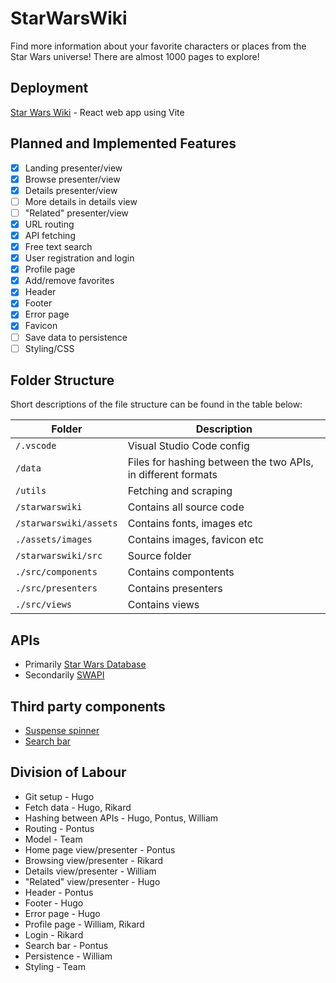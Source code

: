 # StarWarsWiki
Find more information about your favorite characters or places from the Star Wars universe! There are almost 1000 pages to explore!

## Deployment
[Star Wars Wiki](https://starwarsloreatlas.web.app/) - React web app using Vite

## Planned and Implemented Features
- [X] Landing presenter/view
- [X] Browse presenter/view
- [X] Details presenter/view
- [ ] More details in details view
- [ ] "Related" presenter/view
- [X] URL routing
- [X] API fetching 
- [X] Free text search
- [X] User registration and login
- [X] Profile page
- [X] Add/remove favorites
- [X] Header
- [X] Footer
- [X] Error page
- [X] Favicon
- [ ] Save data to persistence
- [ ] Styling/CSS

## Folder Structure
Short descriptions of the file structure can be found in the table below:

|Folder|Description|
|-|-|
| `/.vscode`|Visual Studio Code config|
| `/data`|Files for hashing between the two APIs, in different formats|
| `/utils`|Fetching and scraping|
| `/starwarswiki`|Contains all source code|
| `/starwarswiki/assets`|Contains fonts, images etc|
| `./assets/images`|Contains images, favicon etc|
| `/starwarswiki/src`|Source folder|
| `./src/components`|Contains compontents|
| `./src/presenters`|Contains presenters|
| `./src/views`|Contains views|

## APIs
- Primarily [Star Wars Database](https://starwars-databank.vercel.app/)
- Secondarily [SWAPI](https://swapi.dev/)

## Third party components
- [Suspense spinner](https://mhnpd.github.io/react-loader-spinner/docs/components/vortex)
- [Search bar](https://www.npmjs.com/package/react-search-autocomplete)

## Division of Labour
- Git setup - Hugo
- Fetch data - Hugo, Rikard
- Hashing between APIs - Hugo, Pontus, William
- Routing - Pontus
- Model - Team
- Home page view/presenter - Pontus
- Browsing view/presenter - Rikard
- Details view/presenter - William
- "Related" view/presenter - Hugo
- Header - Pontus
- Footer - Hugo
- Error page - Hugo
- Profile page - William, Rikard
- Login - Rikard
- Search bar - Pontus
- Persistence - William
- Styling - Team
